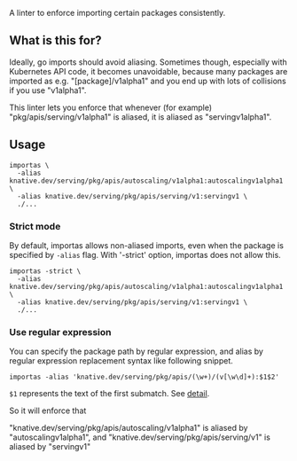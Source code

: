 A linter to enforce importing certain packages consistently.

## What is this for?

Ideally, go imports should avoid aliasing. Sometimes though, especially with
Kubernetes API code, it becomes unavoidable, because many packages are imported
as e.g. "[package]/v1alpha1" and you end up with lots of collisions if you use
"v1alpha1". 

This linter lets you enforce that whenever (for example)
"pkg/apis/serving/v1alpha1" is aliased, it is aliased as "servingv1alpha1".

## Usage

~~~~
importas \
  -alias knative.dev/serving/pkg/apis/autoscaling/v1alpha1:autoscalingv1alpha1 \
  -alias knative.dev/serving/pkg/apis/serving/v1:servingv1 \
  ./...
~~~~

### Strict mode

By default, importas allows non-aliased imports, even when the package is specified by `-alias` flag.
With '-strict' option, importas does not allow this.

~~~~
importas -strict \
  -alias knative.dev/serving/pkg/apis/autoscaling/v1alpha1:autoscalingv1alpha1 \
  -alias knative.dev/serving/pkg/apis/serving/v1:servingv1 \
  ./...
~~~~

### Use regular expression

You can specify the package path by regular expression, and alias by regular expression replacement syntax like following snippet.

~~~~
importas -alias 'knative.dev/serving/pkg/apis/(\w+)/(v[\w\d]+):$1$2'
~~~~

`$1` represents the text of the first submatch. See [detail](https://golang.org/pkg/regexp/#Regexp.Expand).

So it will enforce that

"knative.dev/serving/pkg/apis/autoscaling/v1alpha1" is aliased by "autoscalingv1alpha1", and
"knative.dev/serving/pkg/apis/serving/v1" is aliased by "servingv1"
